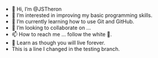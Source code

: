 - 👋 Hi, I’m @JSTheron
- 👀 I’m interested in improving my basic programming skills.
- 🌱 I’m currently learning how to use Git and GitHub.
- 💞️ I’m looking to collaborate on ...
- 📫 How to reach me ... follow the white 🐇.
- 🖖 Learn as though you will live forever.
- This is a line I changed in the testing branch.
<!---
JSTheron/JSTheron is a ✨ special ✨ repository because its `README.md` (this file) appears on your GitHub profile.
You can click the Preview link to take a look at your changes.
--->
